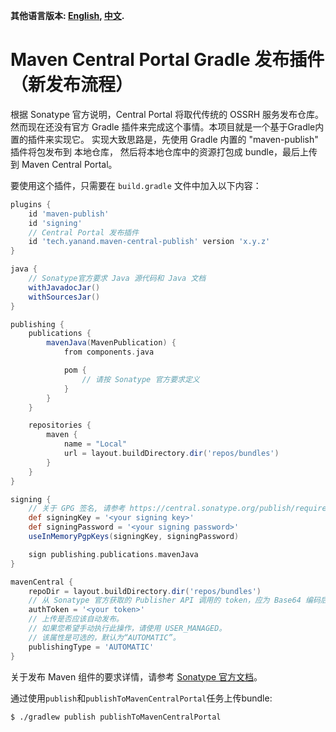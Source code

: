 **其他语言版本: [English](README.md), [中文](README_zh.md).**

# Maven Central Portal Gradle 发布插件（新发布流程）

根据 Sonatype 官方说明，Central Portal 将取代传统的 OSSRH 服务发布仓库。
然而现在还没有官方 Gradle 插件来完成这个事情。本项目就是一个基于Gradle内置的插件来实现它。
实现大致思路是，先使用 Gradle 内置的 "maven-publish" 插件将包发布到 本地仓库，
然后将本地仓库中的资源打包成 bundle，最后上传到 Maven Central Portal。

要使用这个插件，只需要在 `build.gradle` 文件中加入以下内容：

```groovy
plugins {
    id 'maven-publish'
    id 'signing'
    // Central Portal 发布插件
    id 'tech.yanand.maven-central-publish' version 'x.y.z'
}

java {
    // Sonatype官方要求 Java 源代码和 Java 文档
    withJavadocJar()
    withSourcesJar()
}

publishing {
    publications {
        mavenJava(MavenPublication) {
            from components.java

            pom {
                // 请按 Sonatype 官方要求定义
            }
        }
    }

    repositories {
        maven {
            name = "Local"
            url = layout.buildDirectory.dir('repos/bundles')
        }
    }
}

signing {
    // 关于 GPG 签名, 请参考 https://central.sonatype.org/publish/requirements/gpg/
    def signingKey = '<your signing key>'
    def signingPassword = '<your signing password>'
    useInMemoryPgpKeys(signingKey, signingPassword)

    sign publishing.publications.mavenJava
}

mavenCentral {
    repoDir = layout.buildDirectory.dir('repos/bundles')
    // 从 Sonatype 官方获取的 Publisher API 调用的 token，应为 Base64 编码后的 username:password
    authToken = '<your token>'
    // 上传是否应该自动发布。
    // 如果您希望手动执行此操作，请使用 USER_MANAGED。
    // 该属性是可选的，默认为“AUTOMATIC”。
    publishingType = 'AUTOMATIC'
}
```

关于发布 Maven 组件的要求详情，请参考 [Sonatype 官方文档](https://central.sonatype.org/publish/requirements/)。

通过使用`publish`和`publishToMavenCentralPortal`任务上传bundle:

```shell
$ ./gradlew publish publishToMavenCentralPortal
```